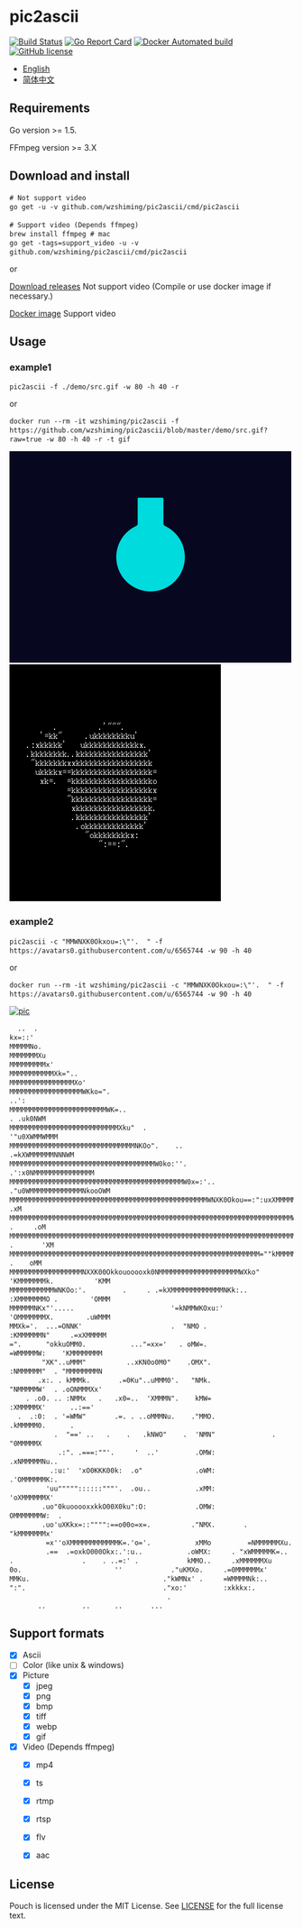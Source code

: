 # pic2ascii

[![Build Status](https://travis-ci.org/wzshiming/pic2ascii.svg?branch=master)](https://travis-ci.org/wzshiming/pic2ascii)
[![Go Report Card](https://goreportcard.com/badge/github.com/wzshiming/pic2ascii)](https://goreportcard.com/report/github.com/wzshiming/pic2ascii)
[![Docker Automated build](https://img.shields.io/docker/automated/wzshiming/pic2ascii.svg?maxAge=2592000?style=plastic)](https://github.com/wzshiming/pic2ascii/)
[![GitHub license](https://img.shields.io/github/license/wzshiming/pic2ascii.svg)](https://github.com/wzshiming/pic2ascii/blob/master/LICENSE)

- [English](https://github.com/wzshiming/pic2ascii/blob/master/README.md)
- [简体中文](https://github.com/wzshiming/pic2ascii/blob/master/README_cn.md)

## Requirements

Go version >= 1.5.

FFmpeg version >= 3.X

## Download and install

``` shell
# Not support video
go get -u -v github.com/wzshiming/pic2ascii/cmd/pic2ascii

# Support video (Depends ffmpeg)
brew install ffmpeg # mac
go get -tags=support_video -u -v github.com/wzshiming/pic2ascii/cmd/pic2ascii
```

or

[Download releases](https://github.com/wzshiming/pic2ascii/releases) Not support video (Compile or use docker image if necessary.)

[Docker image](https://hub.docker.com/r/wzshiming/pic2ascii/) Support video

## Usage

### example1

``` shell
pic2ascii -f ./demo/src.gif -w 80 -h 40 -r
```

or

``` shell
docker run --rm -it wzshiming/pic2ascii -f https://github.com/wzshiming/pic2ascii/blob/master/demo/src.gif?raw=true -w 80 -h 40 -r -t gif
```

![src](https://github.com/wzshiming/pic2ascii/blob/master/demo/src.gif?raw=true)
![dist](https://github.com/wzshiming/pic2ascii/blob/master/demo/dist.gif?raw=true)

### example2

``` shell
pic2ascii -c "MMWNXK0Okxou=:\"'.  " -f https://avatars0.githubusercontent.com/u/6565744 -w 90 -h 40
```

or

``` shell
docker run --rm -it wzshiming/pic2ascii -c "MMWNXK0Okxou=:\"'.  " -f https://avatars0.githubusercontent.com/u/6565744 -w 90 -h 40
```

[![pic](https://avatars0.githubusercontent.com/u/6565744)](https://github.com/wzshiming)

``` log
  ..  .
kx=::'
MMMMMNo.
MMMMMMMXu
MMMMMMMMMx'
MMMMMMMMMMMXk="..
MMMMMMMMMMMMMMMMXo'
MMMMMMMMMMMMMMMMMMWKko=".                                                             ..':
MMMMMMMMMMMMMMMMMMMMMMMMWK=..                                                    . .uk0NWM
MMMMMMMMMMMMMMMMMMMMMMMMMMMXku"  .                                            '"u0XWMMWMMM
MMMMMMMMMMMMMMMMMMMMMMMMMMMMMMMNKOo".    ..                               .=kXWMMMMMMNNNWM
MMMMMMMMMMMMMMMMMMMMMMMMMMMMMMMMMMMMW0ko:''.                         .':x0NMMMMMMMMMMMMMMM
MMMMMMMMMMMMMMMMMMMMMMMMMMMMMMMMMMMMMMMMMMMW0x=:'..              ."u0WMMMMMMMMMMMMMNkooOWM
MMMMMMMMMMMMMMMMMMMMMMMMMMMMMMMMMMMMMMMMMMMMMMMMMWNXK0Okou==:":uxXMMMMMMMMMMMMMWk:''   .xM
MMMMMMMMMMMMMMMMMMMMMMMMMMMMMMMMMMMMMMMMMMMMMMMMMMMMMMMMMMMMMMMMMMMMMMWMMMMMMWk" .     .oM
MMMMMMMMMMMMMMMMMMMMMMMMMMMMMMMMMMMMMMMMMMMMMMMMMMMMMMMMMMMMMMMMMMMMMMMMMMMKu' .       'XM
MMMMMMMMMMMMMMMMMMMMMMMMMMMMMMMMMMMMMMMMMMMMMMMMMMMMMMMMMMMMMM=""kMMMMMMMMN..     .    oMM
MMMMMMMMMMMMMMMMMMNXXK00Okkouooooxk0NMMMMMMMMMMMMMMMMMMMMWXko"   'KMMMMMMMk.          'KMM
MMMMMMMMMMMWNKOo:'.         .     . .=kXMMMMMMMMMMMMMNKk:..      :XMMMMMMMO .        'OMMM
MMMMMMNKx"'.....                        '=kNMMWKOxu:'            'OMMMMMMMX.        .uWMMM
MMXk='.  ...=ONNK'                      .  "NMO .                 :KMMMMMMN"     .=xXMMMMM
=".      "okkuOMM0.           ..."=xx='   . oMW=.                  =WMMMMMW:    'KMMMMMMMM
        "XK"..uMMM"          ..xKN0o0M0"    .OMX".                 :NMMMMMM"  . "MMMMMMMMN
       .x:. . kMMMk.       .=0Ku"..uMMM0'.   "NMk.                 "NMMMMMW'  . .oONMMMXx'
    . .o0. .. :NMMx   .   .x0=..  'XMMMN".    kMW=                 :XMMMMMX'      ..:=='
  .  .:0:  . '=WMW"       .=. . ..oMMMNu.    ."MMO.                .kMMMMM0.      .
           .  "==' ..   .    .   .kNWO"    .  'NMN"              . "0MMMMMX
            .:". .===:""'.     '  ..'         .OMW:              .xNMMMMMNu..
          .:u:'  'xO0KKK00k:  .o"             .oWM:            .'OMMMMMMK:.
         'uu"""""::::::"""'.  .ou..           .xMM:           'oXMMMMMMX'
        .uo"0kuooooxxkkO00X0ku":O:            .OMW:           OMMMMMMMW:  .
        .uo'uXKkx=::"""":==o00o=x=.          ."NMX.       . "kMMMMMMMx'
         =x''oXMMMMMMMMMMMMK=.'o='.           xMMo         =NMMMMMMXu.
         .==  .=oxkO000Okx:.':u..           .oWMX:     . "xWMMMMMK=..
.                 .    . ..=:' .            kMMO..     .xMMMMMMXu
0o.                       ''            ."uKMXo.     .=0MMMMMMx'
MMKu.                                 ."kWMNx' .     =WMMMMNk:..
":".                                  ."xo:'         :xkkkx:.
                                       .
       ..         ..      ..       ...

```

## Support formats

- [x] Ascii
- [ ] Color (like unix & windows)
- [x] Picture
  - [x] jpeg
  - [x] png
  - [x] bmp
  - [x] tiff
  - [x] webp
  - [x] gif
- [x] Video (Depends ffmpeg)
  - [x] mp4
  - [x] ts
  - [x] rtmp
  - [x] rtsp
  - [x] flv
  - [x] aac


## License

Pouch is licensed under the MIT License. See [LICENSE](https://github.com/wzshiming/pic2ascii/blob/master/LICENSE) for the full license text.
